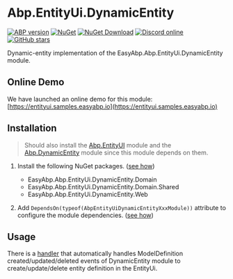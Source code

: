 # Abp.EntityUi.DynamicEntity

[![ABP version](https://img.shields.io/badge/dynamic/xml?style=flat-square&color=yellow&label=abp&query=%2F%2FProject%2FPropertyGroup%2FAbpVersion&url=https%3A%2F%2Fraw.githubusercontent.com%2FEasyAbp%2FAbp.EntityUi%2Fmaster%2FDirectory.Build.props)](https://abp.io)
[![NuGet](https://img.shields.io/nuget/v/EasyAbp.Abp.EntityUi.DynamicEntity.Domain.Shared.svg?style=flat-square)](https://www.nuget.org/packages/EasyAbp.Abp.EntityUi.DynamicEntity.Domain.Shared)
[![NuGet Download](https://img.shields.io/nuget/dt/EasyAbp.Abp.EntityUi.DynamicEntity.Domain.Shared.svg?style=flat-square)](https://www.nuget.org/packages/EasyAbp.Abp.EntityUi.DynamicEntity.Domain.Shared)
[![Discord online](https://badgen.net/discord/online-members/S6QaezrCRq?label=Discord)](https://discord.gg/S6QaezrCRq)
[![GitHub stars](https://img.shields.io/github/stars/EasyAbp/Abp.EntityUi?style=social)](https://www.github.com/EasyAbp/Abp.EntityUi)

Dynamic-entity implementation of the EasyAbp.Abp.EntityUi.DynamicEntity module.

## Online Demo

We have launched an online demo for this module: [https://entityui.samples.easyabp.io](https://entityui.samples.easyabp.io)

## Installation

> Should also install the [Abp.EntityUI](/modules/Abp.EntityUi/README.md#installation) module and the [Abp.DynamicEntity](https://github.com/EasyAbp/Abp.DynamicEntity) module since this module depends on them.

1. Install the following NuGet packages. ([see how](https://github.com/EasyAbp/EasyAbpGuide/blob/master/docs/How-To.md#add-nuget-packages))

    * EasyAbp.Abp.EntityUi.DynamicEntity.Domain
    * EasyAbp.Abp.EntityUi.DynamicEntity.Domain.Shared
    * EasyAbp.Abp.EntityUi.DynamicEntity.Web

1. Add `DependsOn(typeof(AbpEntityUiDynamicEntityXxxModule))` attribute to configure the module dependencies. ([see how](https://github.com/EasyAbp/EasyAbpGuide/blob/master/docs/How-To.md#add-module-dependencies))

## Usage

There is a [handler](https://github.com/EasyAbp/Abp.EntityUi/blob/main/providers/dynamic-entity/EasyAbp.Abp.EntityUi.DynamicEntity.Domain/EasyAbp/Abp/EntityUi/DynamicEntity/EventHandlers/DynamicEntityModelDefinitionEventHandler.cs) that automatically handles ModelDefinition created/updated/deleted events of DynamicEntity module to create/update/delete entity definition in the EntityUi.